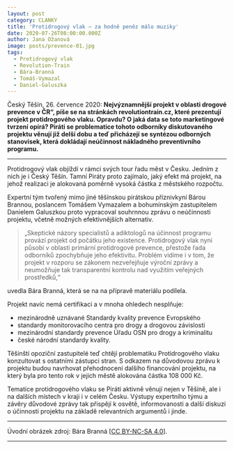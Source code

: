 ```yaml
---
layout: post
category: CLANKY
title: 'Protidrogový vlak – za hodně peněz málo muziky'
date: 2020-07-26T08:00:00.000Z
author: Jana Ožanová
image: posts/prevence-01.jpg
tags:
  - Protidrogový vlak
  - Revolution-Train
  - Bára-Branná
  - Tomáš-Vymazal
  - Daniel-Galuszka
---
```


Český Těšín, 26. července 2020: **Nejvýznamnější projekt v oblasti drogové prevence v ČR“, píše se na  stránkách revolutiontrain.cz, které prezentují projekt protidrogového vlaku. Opravdu? O jaká data se toto marketingové tvrzení opírá? Piráti se problematice tohoto odborníky diskutovaného projektu věnují již delší dobu a teď přicházejí se syntézou odborných stanovisek, která dokládají neúčinnost nákladného preventivního programu.**

<hr />

Protidrogový vlak objíždí v rámci svých tour řadu měst v Česku. Jedním z nich je i Český Těšín. Tamní Piráty proto zajímalo, jaký efekt má projekt, na jehož realizaci je alokovaná poměrně vysoká částka z městského rozpočtu.  

Expertní tým tvořený mimo jiné těšínskou pirátskou příznivkyní Bárou Brannou, poslancem Tomášem Vymazalem a bohumínským zastupitelem Danielem Galuszkou proto vypracoval souhrnnou zprávu o neúčinnosti projektu, včetně možných efektivnějších alternativ. 

>„Skeptické názory specialistů a adiktologů na účinnost programu provází projekt od počátku jeho existence. Protidrogový vlak nyní působí v oblasti primární protidrogové prevence, přestože řada odborníků zpochybňuje jeho efektivitu. Problém vidíme i v tom, že projekt v rozporu se zákonem nezveřejňuje výroční zprávy a neumožňuje tak transparentní kontrolu nad využitím veřejných prostředků,“ 

uvedla Bára Branná, která se na na přípravě materiálu podílela.  

Projekt navíc nemá certifikaci a v mnoha ohledech nesplňuje:
- mezinárodně uznávané Standardy kvality prevence Evropského 
- standardy monitorovacího centra pro drogy a drogovou závislosti
- mezinárodní standardy prevence Úřadu OSN pro drogy a kriminalitu
- české národní standardy kvality.

Těšínští opoziční zastupitelé teď chtějí problematiku Protidrogového vlaku konzultovat s ostatními zástupci stran. S odkazem na důvodovou zprávu k projektu budou navrhovat přehodnocení dalšího financování projektu, na který byla pro tento rok v jejich městě alokována částka 108 000 Kč.

Tematice protidrogového vlaku se Piráti aktivně věnují nejen v Těšíně, ale i na dalších místech v kraji i v celém Česku. Výstupy expertního týmu a závěry důvodové zprávy tak přispějí k osvětě, informovanosti a další diskuzi o účinnosti projektu na základě relevantních argumentů i jinde.

---

Úvodní obrázek zdroj: Bára Branná \[[CC BY-NC-SA 4.0](https://creativecommons.org/licenses/by-nc-sa/4.0/deed.cs)\].

- - -
